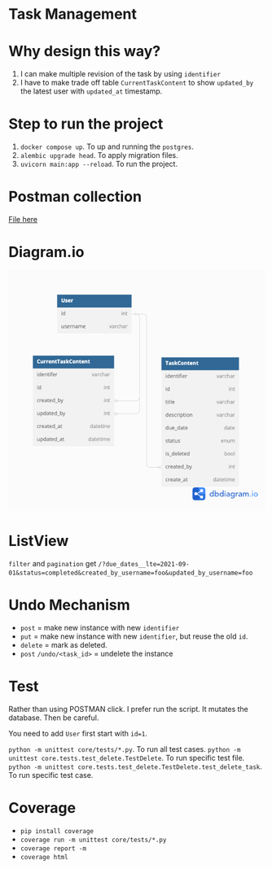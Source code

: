 # Task Management

# Why design this way?
1. I can make multiple revision of the task by using `identifier`
2. I have to make trade off table `CurrentTaskContent` to show `updated_by` the latest user with `updated_at` timestamp.

# Step to run the project
1. `docker compose up`. To up and running the `postgres`.
2. `alembic upgrade head`. To apply migration files.
3. `uvicorn main:app --reload`. To run the project.

# Postman collection
[File here](TaskMgmt%20FastAPI.postman_collection.json)

# Diagram.io
![Diagram](dbdiagram.png)



# ListView
`filter` and `pagination`
get `/?due_dates__lte=2021-09-01&status=completed&created_by_username=foo&updated_by_username=foo`

# Undo Mechanism
- `post` = make new instance with new `identifier`
- `put` = make new instance with new `identifier`, but reuse the old `id`.
- `delete` = mark as deleted.
- `post` `/undo/<task_id>` = undelete the instance


# Test
Rather than using POSTMAN click. I prefer run the script.
It mutates the database. Then be careful.

You need to add `User` first start with `id=1`.

`python -m unittest core/tests/*.py`. To run all test cases.
`python -m unittest core.tests.test_delete.TestDelete`. To run specific test file.
`python -m unittest core.tests.test_delete.TestDelete.test_delete_task`. To run specific test case.

# Coverage
- `pip install coverage`
- `coverage run -m unittest core/tests/*.py`
- `coverage report -m`
- `coverage html`
